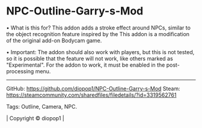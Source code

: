 # NPC-Outline-Garry-s-Mod

• What is this for?
This addon adds a stroke effect around NPCs, similar to the object recognition feature inspired by the This addon is a modification of the original add-on Bodycam game.

• Important: The addon should also work with players, but this is not tested, so it is possible that the feature will not work, like others marked as "Experimental". For the addon to work, it must be enabled in the post-processing menu.
_______________________________

GitHub: https://github.com/diopop1/NPC-Outline-Garry-s-Mod
Steam: https://steamcommunity.com/sharedfiles/filedetails/?id=3319562761

Tags: Outline, Camera, NPC.

| Copyright © diopop1 |

